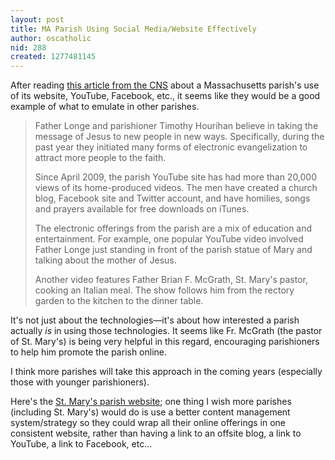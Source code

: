 ```yaml
---
layout: post
title: MA Parish Using Social Media/Website Effectively
author: oscatholic
nid: 288
created: 1277481145
---
```

<p>After reading <a href="http://www.catholicnews.com/data/stories/cns/1002362.htm">this article from the CNS</a> about a Massachusetts parish&#39;s use of its website, YouTube, Facebook, etc., it seems like they would be a good example of what to emulate in other parishes.</p>
<blockquote>
<p>Father Longe and parishioner Timothy Hourihan believe in taking the message of Jesus to new people in new ways. Specifically, during the past year they initiated many forms of electronic evangelization to attract more people to the faith.</p>
<p>Since April 2009, the parish YouTube site has had more than 20,000 views of its home-produced videos. The men have created a church blog, Facebook site and Twitter account, and have homilies, songs and prayers available for free downloads on iTunes.</p>
<p>The electronic offerings from the parish are a mix of education and entertainment. For example, one popular YouTube video involved Father Longe just standing in front of the parish statue of Mary and talking about the mother of Jesus.</p>
<p>Another video features Father Brian F. McGrath, St. Mary&#39;s pastor, cooking an Italian meal. The show follows him from the rectory garden to the kitchen to the dinner table.</p>
</blockquote>
<p>It&#39;s not just about the technologies&mdash;it&#39;s about how interested a parish actually <em>is</em> in using those technologies. It seems like Fr. McGrath (the pastor of St. Mary&#39;s) is being very helpful in this regard, encouraging parishioners to help him promote the parish online.</p>
<p>I think more parishes will take this approach in the coming years (especially those with younger parishioners).</p>
<p>Here&#39;s the <a href="http://www.stmaryswestfield.org/">St. Mary&#39;s parish website</a>; one thing I wish more parishes (including St. Mary&#39;s) would do is use a better content management system/strategy so they could wrap all their online offerings in one consistent website, rather than having a link to an offsite blog, a link to YouTube, a link to Facebook, etc...</p>
